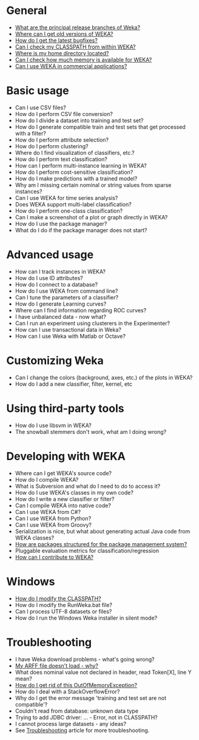 # General

* [What are the principal release branches of Weka?](faqs/different_versions.md)
* [Where can I get old versions of WEKA?](faqs/old_versions.md)
* [How do I get the latest bugfixes?](faqs/latest_bugfixes.md)
* [Can I check my CLASSPATH from within WEKA?](faqs/check_classpath_within_weka.md)
* [Where is my home directory located?](faqs/home_directory_location.md)
* [Can I check how much memory is available for WEKA?](faqs/check_memory_available.md)
* [Can I use WEKA in commercial applications?](faqs/commercial_applications.md)


# Basic usage

* Can I use CSV files?
* How do I perform CSV file conversion?
* How do I divide a dataset into training and test set?
* How do I generate compatible train and test sets that get processed with a filter?
* How do I perform attribute selection?
* How do I perform clustering?
* Where do I find visualization of classifiers, etc.?
* How do I perform text classification?
* How can I perform multi-instance learning in WEKA?
* How do I perform cost-sensitive classification?
* How do I make predictions with a trained model?
* Why am I missing certain nominal or string values from sparse instances?
* Can I use WEKA for time series analysis?
* Does WEKA support multi-label classification?
* How do I perform one-class classification?
* Can I make a screenshot of a plot or graph directly in WEKA?
* How do I use the package manager?
* What do I do if the package manager does not start?


# Advanced usage

* How can I track instances in WEKA?
* How do I use ID attributes?
* How do I connect to a database?
* How do I use WEKA from command line?
* Can I tune the parameters of a classifier?
* How do I generate Learning curves?
* Where can I find information regarding ROC curves?
* I have unbalanced data - now what?
* Can I run an experiment using clusterers in the Experimenter?
* How can I use transactional data in Weka?
* How can I use Weka with Matlab or Octave?


# Customizing Weka

* Can I change the colors (background, axes, etc.) of the plots in WEKA?
* How do I add a new classifier, filter, kernel, etc


# Using third-party tools

* How do I use libsvm in WEKA?
* The snowball stemmers don't work, what am I doing wrong?


# Developing with WEKA

* Where can I get WEKA's source code?
* How do I compile WEKA?
* What is Subversion and what do I need to do to access it?
* How do I use WEKA's classes in my own code?
* How do I write a new classifier or filter?
* Can I compile WEKA into native code?
* Can I use WEKA from C#?
* Can I use WEKA from Python?
* Can I use WEKA from Groovy?
* Serialization is nice, but what about generating actual Java code from WEKA classes?
* [How are packages structured for the package management system?](packages/index.md)
* Pluggable evaluation metrics for classification/regression
* [How can I contribute to WEKA?](faqs/contribution.md)


# Windows

* [How do I modify the CLASSPATH?](classpath.md)
* How do I modify the RunWeka.bat file?
* Can I process UTF-8 datasets or files?
* How do I run the Windows Weka installer in silent mode?


# Troubleshooting

* I have Weka download problems - what's going wrong?
* [My ARFF file doesn't load - why?](faqs/arff_does_not_load.md)
* What does nominal value not declared in header, read Token[X], line Y mean?
* [How do I get rid of this OutOfMemoryException?](faqs/OutOfMemoryException.md)
* How do I deal with a StackOverflowError?
* Why do I get the error message 'training and test set are not compatible'?
* Couldn't read from database: unknown data type
* Trying to add JDBC driver: ... - Error, not in CLASSPATH?
* I cannot process large datasets - any ideas?
* See [Troubleshooting](troubleshooting.md) article for more troubleshooting.
